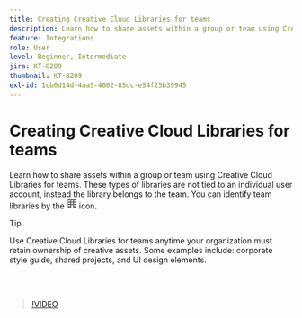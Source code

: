 ```yaml
---
title: Creating Creative Cloud Libraries for teams
description: Learn how to share assets within a group or team using Creative Cloud Libraries for teams
feature: Integrations
role: User
level: Beginner, Intermediate
jira: KT-8209
thumbnail: KT-8209
exl-id: 1cb0d14d-4aa5-4002-85dc-e54f25b39945
---
```

# Creating Creative Cloud Libraries for teams

Learn how to share assets within a group or team using Creative Cloud Libraries for teams. These types of libraries are not tied to an individual user account, instead the library belongs to the team. You can identify team libraries by the ![building image](assets/Smock_Building_18_N.png) icon. 

 >[!TIP]
 >
 >Use Creative Cloud Libraries for teams anytime your organization must retain ownership of creative assets. Some examples include: corporate style guide, shared projects, and UI design elements.
 
 <br>&nbsp;

>[!VIDEO](https://video.tv.adobe.com/v/335325?hidetitle=true)
